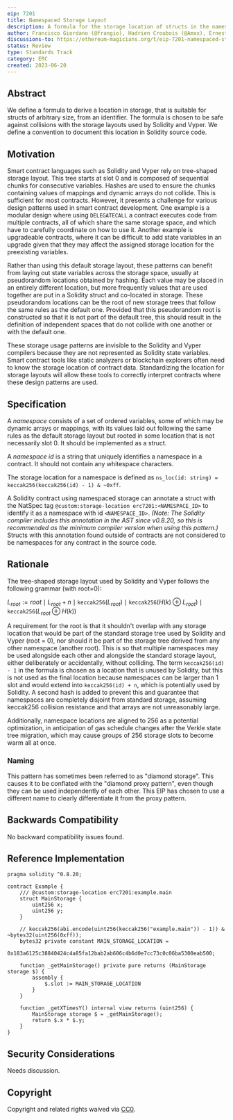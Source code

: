 ```yaml
---
eip: 7201
title: Namespaced Storage Layout
description: A formula for the storage location of structs in the namespaced storage pattern.
author: Francisco Giordano (@frangio), Hadrien Croubois (@Amxx), Ernesto García (@ernestognw), Eric Lau (@ericglau)
discussions-to: https://ethereum-magicians.org/t/eip-7201-namespaced-storage-layout/14796
status: Review
type: Standards Track
category: ERC
created: 2023-06-20
---
```


## Abstract

We define a formula to derive a location in storage, that is suitable for structs of arbitrary size, from an identifier. The formula is chosen to be safe against collisions with the storage layouts used by Solidity and Vyper. We define a convention to document this location in Solidity source code.

## Motivation

Smart contract languages such as Solidity and Vyper rely on tree-shaped storage layout. This tree starts at slot 0 and is composed of sequential chunks for consecutive variables. Hashes are used to ensure the chunks containing values of mappings and dynamic arrays do not collide. This is sufficient for most contracts. However, it presents a challenge for various design patterns used in smart contract development. One example is a modular design where using `DELEGATECALL` a contract executes code from multiple contracts, all of which share the same storage space, and which have to carefully coordinate on how to use it. Another example is upgradeable contracts, where it can be difficult to add state variables in an upgrade given that they may affect the assigned storage location for the preexisting variables.

Rather than using this default storage layout, these patterns can benefit from laying out state variables across the storage space, usually at pseudorandom locations obtained by hashing. Each value may be placed in an entirely different location, but more frequently values that are used together are put in a Solidity struct and co-located in storage. These pseudorandom locations can be the root of new storage trees that follow the same rules as the default one. Provided that this pseudorandom root is constructed so that it is not part of the default tree, this should result in the definition of independent spaces that do not collide with one another or with the default one.

These storage usage patterns are invisible to the Solidity and Vyper compilers because they are not represented as Solidity state variables. Smart contract tools like static analyzers or blockchain explorers often need to know the storage location of contract data. Standardizing the location for storage layouts will allow these tools to correctly interpret contracts where these design patterns are used.

## Specification

A _namespace_ consists of a set of ordered variables, some of which may be dynamic arrays or mappings, with its values laid out following the same rules as the default storage layout but rooted in some location that is not necessarily slot 0. It should be implemented as a struct.

A _namespace id_ is a string that uniquely identifies a namespace in a contract. It should not contain any whitespace characters.

The storage location for a namespace is defined as `ns_loc(id: string) = keccak256(keccak256(id) - 1) & ~0xff`.

A Solidity contract using namespaced storage can annotate a struct with the NatSpec tag `@custom:storage-location erc7201:<NAMESPACE_ID>` to identify it as a namespace with id `<NAMESPACE_ID>`. _(Note: The Solidity compiler includes this annotation in the AST since v0.8.20, so this is recommended as the minimum compiler version when using this pattern.)_ Structs with this annotation found outside of contracts are not considered to be namespaces for any contract in the source code.

## Rationale

The tree-shaped storage layout used by Solidity and Vyper follows the following grammar (with root=0):

$L_{root} := \mathit{root} \mid L_{root} + n \mid \texttt{keccak256}(L_{root}) \mid \texttt{keccak256}(H(k) \oplus L_{root}) \mid \texttt{keccak256}(L_{root} \oplus H(k))$

A requirement for the root is that it shouldn't overlap with any storage location that would be part of the standard storage tree used by Solidity and Vyper (root = 0), nor should it be part of the storage tree derived from any other namespace (another root). This is so that multiple namespaces may be used alongside each other and alongside the standard storage layout, either deliberately or accidentally, without colliding. The term `keccak256(id) - 1` in the formula is chosen as a location that is unused by Solidity, but this is not used as the final location because namespaces can be larger than 1 slot and would extend into `keccak256(id) + n`, which is potentially used by Solidity. A second hash is added to prevent this and guarantee that namespaces are completely disjoint from standard storage, assuming keccak256 collision resistance and that arrays are not unreasonably large.

Additionally, namespace locations are aligned to 256 as a potential optimization, in anticipation of gas schedule changes after the Verkle state tree migration, which may cause groups of 256 storage slots to become warm all at once.

### Naming

This pattern has sometimes been referred to as "diamond storage". This causes it to be conflated with the "diamond proxy pattern", even though they can be used independently of each other. This EIP has chosen to use a different name to clearly differentiate it from the proxy pattern.

## Backwards Compatibility

No backward compatibility issues found.

## Reference Implementation

```solidity
pragma solidity ^0.8.20;

contract Example {
    /// @custom:storage-location erc7201:example.main
    struct MainStorage {
        uint256 x;
        uint256 y;
    }

    // keccak256(abi.encode(uint256(keccak256("example.main")) - 1)) & ~bytes32(uint256(0xff));
    bytes32 private constant MAIN_STORAGE_LOCATION =
        0x183a6125c38840424c4a85fa12bab2ab606c4b6d0e7cc73c0c06ba5300eab500;

    function _getMainStorage() private pure returns (MainStorage storage $) {
        assembly {
            $.slot := MAIN_STORAGE_LOCATION
        }
    }

    function _getXTimesY() internal view returns (uint256) {
        MainStorage storage $ = _getMainStorage();
        return $.x * $.y;
    }
}
```


## Security Considerations

Needs discussion.

## Copyright

Copyright and related rights waived via [CC0](../LICENSE.md).
